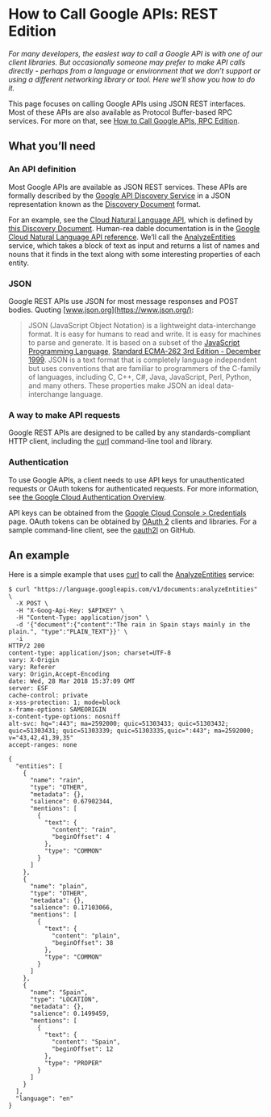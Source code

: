 # How to Call Google APIs: REST Edition

_For many developers, the easiest way to call a Google API is with one of our
client libraries. But occasionally someone may prefer to make API calls
directly - perhaps from a language or environment that we don’t support or using
a different networking library or tool. Here we’ll show you how to do it._

This page focuses on calling Google APIs using JSON REST interfaces. Most of
these APIs are also available as Protocol Buffer-based RPC services. For more on
that, see [How to Call Google APIs, RPC Edition](/HowToRPC).

## What you’ll need

### An API definition

Most Google APIs are available as JSON REST services. These APIs are formally
described by the
[Google API Discovery Service](https://developers.google.com/discovery/) in a
JSON representation known as the
[Discovery Document](https://developers.google.com/discovery/v1/reference/apis)
format.

For an example, see the
[Cloud Natural Language API](https://cloud.google.com/natural-language/), which
is defined by
[this Discovery Document](https://language.googleapis.com/$discovery/rest?version=v1).
Human-rea dable documentation is in the
[Google Cloud Natural Language API reference](https://cloud.google.com/natural-language/docs/reference/rest/).
We’ll call the
[AnalyzeEntities](https://cloud.google.com/natural-language/docs/reference/rest/v1/documents/analyzeEntities)
service, which takes a block of text as input and returns a list of names and
nouns that it finds in the text along with some interesting properties of each
entity.

### JSON

Google REST APIs use JSON for most message responses and POST bodies. Quoting
[www.json.org](https://www.json.org/):

> JSON (JavaScript Object Notation) is a lightweight data-interchange format. It
> is easy for humans to read and write. It is easy for machines to parse and
> generate. It is based on a subset of the
> [JavaScript Programming Language](http://crockford.com/javascript/),
> [Standard ECMA-262 3rd Edition - December 1999](http://www.ecma-international.org/publications/files/ECMA-ST/Ecma-262.pdf).
> JSON is a text format that is completely language independent but uses
> conventions that are familiar to programmers of the C-family of languages,
> including C, C++, C#, Java, JavaScript, Perl, Python, and many others. These
> properties make JSON an ideal data-interchange language.

### A way to make API requests

Google REST APIs are designed to be called by any standards-compliant HTTP
client, including the [curl](https://curl.haxx.se/) command-line tool and
library.

### Authentication

To use Google APIs, a client needs to use API keys for unauthenticated requests
or OAuth tokens for authenticated requests. For more information, see
[the Google Cloud Authentication Overview](https://cloud.google.com/docs/authentication/).

API keys can be obtained from the
[Google Cloud Console > Credentials](http://console.cloud.google.com/apis/credentials)
page. OAuth tokens can be obtained by [OAuth 2](https://oauth.net/2/) clients
and libraries. For a sample command-line client, see the
[oauth2l](https://github.com/google/oauth2l) on GitHub.

## An example

Here is a simple example that uses [curl](https://curl.haxx.se/) to call the
[AnalyzeEntities](https://cloud.google.com/natural-language/docs/reference/rest/v1/documents/analyzeEntities)
service:

```
$ curl "https://language.googleapis.com/v1/documents:analyzeEntities" \
  -X POST \
  -H "X-Goog-Api-Key: $APIKEY" \
  -H "Content-Type: application/json" \
  -d '{"document":{"content":"The rain in Spain stays mainly in the plain.", "type":"PLAIN_TEXT"}}' \
  -i
HTTP/2 200
content-type: application/json; charset=UTF-8
vary: X-Origin
vary: Referer
vary: Origin,Accept-Encoding
date: Wed, 28 Mar 2018 15:37:09 GMT
server: ESF
cache-control: private
x-xss-protection: 1; mode=block
x-frame-options: SAMEORIGIN
x-content-type-options: nosniff
alt-svc: hq=":443"; ma=2592000; quic=51303433; quic=51303432; quic=51303431; quic=51303339; quic=51303335,quic=":443"; ma=2592000; v="43,42,41,39,35"
accept-ranges: none

{
  "entities": [
    {
      "name": "rain",
      "type": "OTHER",
      "metadata": {},
      "salience": 0.67902344,
      "mentions": [
        {
          "text": {
            "content": "rain",
            "beginOffset": 4
          },
          "type": "COMMON"
        }
      ]
    },
    {
      "name": "plain",
      "type": "OTHER",
      "metadata": {},
      "salience": 0.17103066,
      "mentions": [
        {
          "text": {
            "content": "plain",
            "beginOffset": 38
          },
          "type": "COMMON"
        }
      ]
    },
    {
      "name": "Spain",
      "type": "LOCATION",
      "metadata": {},
      "salience": 0.1499459,
      "mentions": [
        {
          "text": {
            "content": "Spain",
            "beginOffset": 12
          },
          "type": "PROPER"
        }
      ]
    }
  ],
  "language": "en"
}
```
